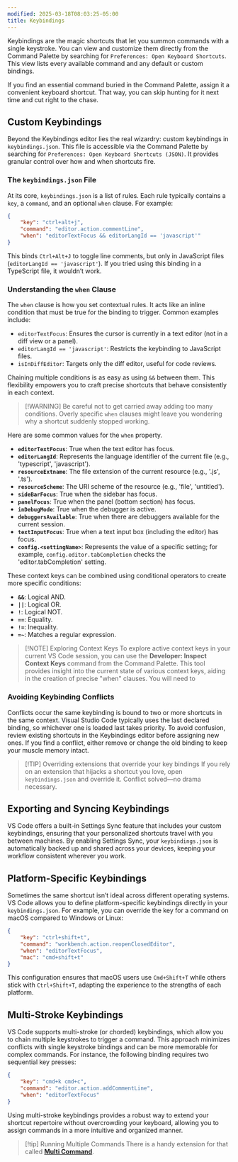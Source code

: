 ```yaml
---
modified: 2025-03-18T08:03:25-05:00
title: Keybindings
---
```


Keybindings are the magic shortcuts that let you summon commands with a single keystroke. You can view and customize them directly from the Command Palette by searching for `Preferences: Open Keyboard Shortcuts`. This view lists every available command and any default or custom bindings.

If you find an essential command buried in the Command Palette, assign it a convenient keyboard shortcut. That way, you can skip hunting for it next time and cut right to the chase.

## Custom Keybindings

Beyond the Keybindings editor lies the real wizardry: custom keybindings in `keybindings.json`. This file is accessible via the Command Palette by searching for `Preferences: Open Keyboard Shortcuts (JSON)`. It provides granular control over how and when shortcuts fire.

### The `keybindings.json` File

At its core, `keybindings.json` is a list of rules. Each rule typically contains a `key`, a `command`, and an optional `when` clause. For example:

```json
{
	"key": "ctrl+alt+j",
	"command": "editor.action.commentLine",
	"when": "editorTextFocus && editorLangId == 'javascript'"
}
```

This binds `Ctrl+Alt+J` to toggle line comments, but only in JavaScript files (`editorLangId == 'javascript'`). If you tried using this binding in a TypeScript file, it wouldn’t work.

### Understanding the `when` Clause

The `when` clause is how you set contextual rules. It acts like an inline condition that must be true for the binding to trigger. Common examples include:

- `editorTextFocus`: Ensures the cursor is currently in a text editor (not in a diff view or a panel).
- `editorLangId == 'javascript'`: Restricts the keybinding to JavaScript files.
- `isInDiffEditor`: Targets only the diff editor, useful for code reviews.

Chaining multiple conditions is as easy as using `&&` between them. This flexibility empowers you to craft precise shortcuts that behave consistently in each context.

> [!WARNING] Be careful not to get carried away adding too many conditions. Overly specific `when` clauses might leave you wondering why a shortcut suddenly stopped working.

Here are some common values for the `when` property.

- **`editorTextFocus`**: True when the text editor has focus.
- **`editorLangId`**: Represents the language identifier of the current file (e.g., 'typescript', 'javascript').
- **`resourceExtname`**: The file extension of the current resource (e.g., '.js', '.ts').
- **`resourceScheme`**: The URI scheme of the resource (e.g., 'file', 'untitled').
- **`sideBarFocus`**: True when the sidebar has focus.
- **`panelFocus`**: True when the panel (bottom section) has focus.
- **`inDebugMode`**: True when the debugger is active.
- **`debuggersAvailable`**: True when there are debuggers available for the current session.
- **`textInputFocus`**: True when a text input box (including the editor) has focus.
- **`config.<settingName>`**: Represents the value of a specific setting; for example, `config.editor.tabCompletion` checks the 'editor.tabCompletion' setting.

These context keys can be combined using conditional operators to create more specific conditions:

- **`&&`**: Logical AND.
- **`||`**: Logical OR.
- **`!`**: Logical NOT.
- **`==`**: Equality.
- **`!=`**: Inequality.
- **`=~`**: Matches a regular expression.

> [!NOTE] Exploring Context Keys
> To explore active context keys in your current VS Code session, you can use the **Developer: Inspect Context Keys** command from the Command Palette. This tool provides insight into the current state of various context keys, aiding in the creation of precise "when" clauses. You will need to

### Avoiding Keybinding Conflicts

Conflicts occur the same keybinding is bound to two or more shortcuts in the same context. Visual Studio Code typically uses the last declared binding, so whichever one is loaded last takes priority. To avoid confusion, review existing shortcuts in the Keybindings editor before assigning new ones. If you find a conflict, either remove or change the old binding to keep your muscle memory intact.

> [!TIP] Overriding extensions that override your key bindings
> If you rely on an extension that hijacks a shortcut you love, open `keybindings.json` and override it. Conflict solved—no drama necessary.

## Exporting and Syncing Keybindings

VS Code offers a built-in Settings Sync feature that includes your custom keybindings, ensuring that your personalized shortcuts travel with you between machines. By enabling Settings Sync, your `keybindings.json` is automatically backed up and shared across your devices, keeping your workflow consistent wherever you work.

## Platform-Specific Keybindings

Sometimes the same shortcut isn’t ideal across different operating systems. VS Code allows you to define platform-specific keybindings directly in your `keybindings.json`. For example, you can override the key for a command on macOS compared to Windows or Linux:

```json
{
	"key": "ctrl+shift+t",
	"command": "workbench.action.reopenClosedEditor",
	"when": "editorTextFocus",
	"mac": "cmd+shift+t"
}
```

This configuration ensures that macOS users use `Cmd+Shift+T` while others stick with `Ctrl+Shift+T`, adapting the experience to the strengths of each platform.

## Multi-Stroke Keybindings

VS Code supports multi-stroke (or chorded) keybindings, which allow you to chain multiple keystrokes to trigger a command. This approach minimizes conflicts with single keystroke bindings and can be more memorable for complex commands. For instance, the following binding requires two sequential key presses:

```json
{
	"key": "cmd+k cmd+c",
	"command": "editor.action.addCommentLine",
	"when": "editorTextFocus"
}
```

Using multi-stroke keybindings provides a robust way to extend your shortcut repertoire without overcrowding your keyboard, allowing you to assign commands in a more intuitive and organized manner.

> [!tip] Running Multiple Commands
> There is a handy extension for that called [**Multi Command**](https://marketplace.visualstudio.com/items?itemName=ryuta46.multi-command).
